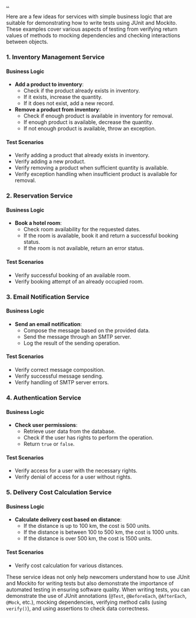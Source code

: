 [..](./README.md)

Here are a few ideas for services with simple business logic that are suitable for demonstrating how to write tests using JUnit and Mockito. These examples cover various aspects of testing from verifying return values of methods to mocking dependencies and checking interactions between objects.

### 1. Inventory Management Service

#### Business Logic
- **Add a product to inventory**:
    - Check if the product already exists in inventory.
    - If it exists, increase the quantity.
    - If it does not exist, add a new record.
- **Remove a product from inventory**:
    - Check if enough product is available in inventory for removal.
    - If enough product is available, decrease the quantity.
    - If not enough product is available, throw an exception.

#### Test Scenarios
- Verify adding a product that already exists in inventory.
- Verify adding a new product.
- Verify removing a product when sufficient quantity is available.
- Verify exception handling when insufficient product is available for removal.

### 2. Reservation Service

#### Business Logic
- **Book a hotel room**:
    - Check room availability for the requested dates.
    - If the room is available, book it and return a successful booking status.
    - If the room is not available, return an error status.

#### Test Scenarios
- Verify successful booking of an available room.
- Verify booking attempt of an already occupied room.

### 3. Email Notification Service

#### Business Logic
- **Send an email notification**:
    - Compose the message based on the provided data.
    - Send the message through an SMTP server.
    - Log the result of the sending operation.

#### Test Scenarios
- Verify correct message composition.
- Verify successful message sending.
- Verify handling of SMTP server errors.

### 4. Authentication Service

#### Business Logic
- **Check user permissions**:
    - Retrieve user data from the database.
    - Check if the user has rights to perform the operation.
    - Return `true` or `false`.

#### Test Scenarios
- Verify access for a user with the necessary rights.
- Verify denial of access for a user without rights.

### 5. Delivery Cost Calculation Service

#### Business Logic
- **Calculate delivery cost based on distance**:
    - If the distance is up to 100 km, the cost is 500 units.
    - If the distance is between 100 to 500 km, the cost is 1000 units.
    - If the distance is over 500 km, the cost is 1500 units.

#### Test Scenarios
- Verify cost calculation for various distances.

These service ideas not only help newcomers understand how to use JUnit and Mockito for writing tests but also demonstrate the importance of automated testing in ensuring software quality. When writing tests, you can demonstrate the use of JUnit annotations (`@Test`, `@BeforeEach`, `@AfterEach`, `@Mock`, etc.), mocking dependencies, verifying method calls (using `verify()`), and using assertions to check data correctness.

